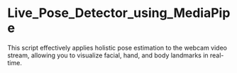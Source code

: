 # Live_Pose_Detector_using_MediaPipe

This script effectively applies holistic pose estimation to the webcam video stream, allowing you to visualize facial, hand, and body landmarks in real-time.
